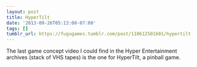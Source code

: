 ```yaml
---
layout: post
title: HyperTilt
date: '2013-09-26T05:13:00-07:00'
tags: []
tumblr_url: https://fugugames.tumblr.com/post/110612501601/hypertilt
---
```

The last game concept video I could find in the Hyper Entertainment archives (stack of VHS tapes) is the one for HyperTilt, a pinball game.

